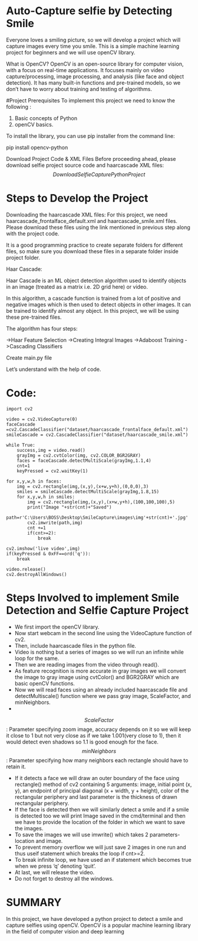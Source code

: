 # Auto-Capture selfie by Detecting Smile
Everyone loves a smiling picture, so we will develop a project which will capture images every time you smile. This is a simple machine learning project for beginners and we will use openCV library.

What is OpenCV?
OpenCV is an open-source library for computer vision, with a focus on real-time applications. It focuses mainly on video capture/processing, image processing, and analysis (like face and object detection). It has many built-in functions and pre-trained models, so we don’t have to worry about training and testing of algorithms.

#Project Prerequisites
To implement this project we need to know the following :

1. Basic concepts of Python
2. openCV basics.

To install the library, you can use pip installer from the command line:

pip install opencv-python

Download Project Code & XML Files
Before proceeding ahead, please download selfie project source code and haarcascade XML files: 
$$Download Selfie Capture Python Project$$

# Steps to Develop the Project
Downloading the haarcascade XML files:
For this project, we need haarcascade_frontalface_default.xml and haarcascade_smile.xml files. Please download these files using the link mentioned in previous step along with the project code.

It is a good programming practice to create separate folders for different files, so make sure you download these files in a separate folder inside project folder.

Haar Cascade:

Haar Cascade is an ML object detection algorithm used to identify objects in an image (treated as a matrix i.e. 2D grid here) or video.

In this algorithm, a cascade function is trained from a lot of positive and negative images which is then used to detect objects in other images. It can be trained to identify almost any object. In this project, we will be using these pre-trained files.

The algorithm has four steps:

->Haar Feature Selection
->Creating  Integral Images
->Adaboost Training
->Cascading Classifiers

Create main.py file

Let’s understand with the help of code.

# Code:

    import cv2

    video = cv2.VideoCapture(0)
    faceCascade =cv2.CascadeClassifier("dataset/haarcascade_frontalface_default.xml")
    smileCascade = cv2.CascadeClassifier("dataset/haarcascade_smile.xml")

    while True:
        success,img = video.read()
        grayImg = cv2.cvtColor(img, cv2.COLOR_BGR2GRAY)
        faces = faceCascade.detectMultiScale(grayImg,1.1,4)
        cnt=1
        keyPressed = cv2.waitKey(1)

    for x,y,w,h in faces:
        img = cv2.rectangle(img,(x,y),(x+w,y+h),(0,0,0),3)
        smiles = smileCascade.detectMultiScale(grayImg,1.8,15)
        for x,y,w,h in smiles:
            img = cv2.rectangle(img,(x,y),(x+w,y+h),(100,100,100),5)
            print("Image "+str(cnt)+"Saved")
            path=r'C:\Users\BOSS\Desktop\SmileCapture\images\img'+str(cnt)+'.jpg'
            cv2.imwrite(path,img)
            cnt +=1
            if(cnt>=2):    
                break
                
    cv2.imshow('live video',img)
    if(keyPressed & 0xFF==ord('q')):
        break

    video.release()                                  
    cv2.destroyAllWindows()

# Steps Involved to implement Smile Detection and Selfie Capture Project

- We first import the openCV library.
- Now start webcam in the second line using the VideoCapture function of cv2.
- Then, include haarcascade files in the python file.
- Video is nothing but a series of images so we will run an infinite while loop for the same.
- Then we are reading images from the video through read().
- As feature recognition is more accurate in gray images we will convert the image to gray image using cvtColor() and BGR2GRAY which are basic openCV functions.
- Now we will read faces using an already included haarcascade file and detectMultiscale() function where we pass gray image, ScaleFactor, and minNeighbors.
- 
$$ScaleFactor$$: Parameter specifying zoom image, accuracy depends on it so we will keep it close to 1 but not very close as if we take 1.001(very close to 1), then it would detect even shadows so 1.1 is good enough for the face.
$$minNeighbors$$: Parameter specifying how many neighbors each rectangle should have to retain it.

- If it detects a face we will draw an outer boundary of the face using rectangle() method of cv2 containing 5 arguments: image, initial point (x, y), an endpoint of principal diagonal (x + width, y + height), color of the rectangular periphery and last parameter is the thickness of drawn rectangular periphery.
- If the face is detected then we will similarly detect a smile and if a smile is detected too we will print Image<cnt> saved in the cmd/terminal and then we have to provide the location of the folder in which we want to save the images.
- To save the images we will use imwrite() which takes 2 parameters- location and image.
- To prevent memory overflow we will just save 2 images in one run and thus useif statement which breaks the loop if cnt>=2.
- To break infinite loop, we have used an if statement which becomes true when we press ‘q’ denoting ‘quit’.
- At last, we will release the video.
- Do not forget to destroy all the windows.

# SUMMARY

In this project, we have developed a python project to detect a smile and capture selfies using openCV. OpenCV is a popular machine learning library in the field of computer vision and deep learning

